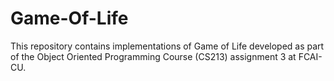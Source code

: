 # Game-Of-Life
This repository contains implementations of Game of Life developed as part of the Object Oriented Programming Course (CS213) assignment 3 at FCAI-CU.
